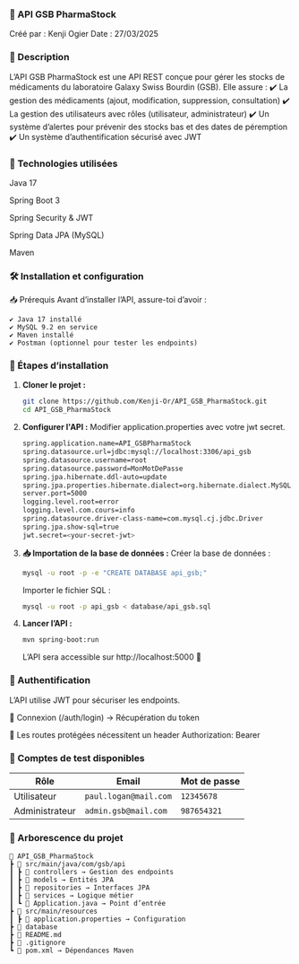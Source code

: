 ### 🏥 API GSB PharmaStock
Créé par : Kenji Ogier
Date : 27/03/2025

### 📌 Description
L’API GSB PharmaStock est une API REST conçue pour gérer les stocks de médicaments du laboratoire Galaxy Swiss Bourdin (GSB).
Elle assure :
✔️ La gestion des médicaments (ajout, modification, suppression, consultation)
✔️ La gestion des utilisateurs avec rôles (utilisateur, administrateur)
✔️ Un système d’alertes pour prévenir des stocks bas et des dates de péremption
✔️ Un système d’authentification sécurisé avec JWT

### 🚀 Technologies utilisées
Java 17

Spring Boot 3

Spring Security & JWT

Spring Data JPA (MySQL)

Maven

### 🛠️ Installation et configuration
📥 Prérequis
Avant d’installer l’API, assure-toi d’avoir :
```textplain
✔️ Java 17 installé
✔️ MySQL 9.2 en service
✔️ Maven installé
✔️ Postman (optionnel pour tester les endpoints)
```

### 🔧 Étapes d’installation
1. **Cloner le projet :**
   ```bash
   git clone https://github.com/Kenji-Or/API_GSB_PharmaStock.git
   cd API_GSB_PharmaStock
   ```
2. **Configurer l'API :**
   Modifier application.properties avec votre jwt secret.
   ```bash
   spring.application.name=API_GSBPharmaStock
   spring.datasource.url=jdbc:mysql://localhost:3306/api_gsb
   spring.datasource.username=root
   spring.datasource.password=MonMotDePasse
   spring.jpa.hibernate.ddl-auto=update
   spring.jpa.properties.hibernate.dialect=org.hibernate.dialect.MySQL8Dialect
   server.port=5000
   logging.level.root=error
   logging.level.com.cours=info
   spring.datasource.driver-class-name=com.mysql.cj.jdbc.Driver
   spring.jpa.show-sql=true
   jwt.secret=<your-secret-jwt>
   ```
3. **📥 Importation de la base de données :**
   Créer la base de données :
   ```bash
   mysql -u root -p -e "CREATE DATABASE api_gsb;"
   ```
   Importer le fichier SQL :
   ```bash
   mysql -u root -p api_gsb < database/api_gsb.sql
   ```
3. **Lancer l’API :**
   ```bash
   mvn spring-boot:run
   ```
   L’API sera accessible sur http://localhost:5000 🎉

### 🔑 Authentification
L’API utilise JWT pour sécuriser les endpoints.

🔹 Connexion (/auth/login) → Récupération du token

🔹 Les routes protégées nécessitent un header Authorization: Bearer <token>

### 🔑 Comptes de test disponibles

| Rôle          | Email                 | Mot de passe |
|--------------|----------------------|-------------|
| Utilisateur  | `paul.logan@mail.com` | `12345678`  |
| Administrateur | `admin.gsb@mail.com` | `987654321` |

### 📂 Arborescence du projet
```plaintext
📁 API_GSB_PharmaStock
┣ 📁 src/main/java/com/gsb/api
┃ ┣ 📁 controllers → Gestion des endpoints
┃ ┣ 📁 models → Entités JPA
┃ ┣ 📁 repositories → Interfaces JPA
┃ ┣ 📁 services → Logique métier
┃ ┗ 📄 Application.java → Point d’entrée
┣ 📁 src/main/resources
┃ ┣ 📄 application.properties → Configuration
┣ 📂 database
┣ 📄 README.md                      
┣ 📄 .gitignore                    
┗ 📄 pom.xml → Dépendances Maven
```
